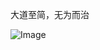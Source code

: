 大道至简，无为而治

![Image](https://github.com/user-attachments/assets/8c184050-dacf-44c2-80b7-710ff527607e)